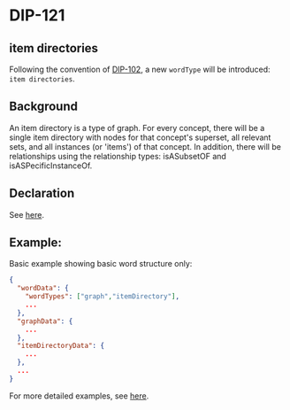 DIP-121
======

item directories
------------------------------

Following the convention of [DIP-102](102.md), a new `wordType` will be introduced: `item directories`.

## Background

An item directory is a type of graph. For every concept, there will be a single item directory with nodes for that concept's superset, all relevant sets, and all instances (or 'items') of that concept. In addition, there will be relationships using the relationship types: isASubsetOF and isASPecificInstanceOf.

## Declaration

See [here](declarations/itemDirectory.md).

## Example:

Basic example showing basic word structure only:

```json
{
  "wordData": {
    "wordTypes": ["graph","itemDirectory"],
    ...
  },
  "graphData": {
    ...
  },
  "itemDirectoryData": {
    ...
  },
  ...
}
```

For more detailed examples, see [here](examples/itemDirectories).
